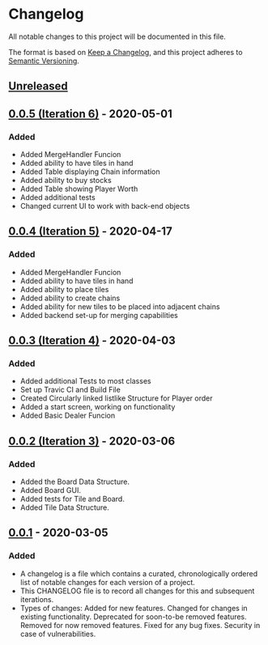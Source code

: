 # Changelog

All notable changes to this project will be documented in this file.

The format is based on [Keep a Changelog](https://keepachangelog.com/en/1.0.0/),
and this project adheres to [Semantic Versioning](https://semver.org/spec/v2.0.0.html).

## [Unreleased]

## [0.0.5 (Iteration 6)] - 2020-05-01

### Added

- Added MergeHandler Funcion
- Added ability to have tiles in hand
- Added Table displaying Chain information
- Added ability to buy stocks
- Added Table showing Player Worth
- Added additional tests
- Changed current UI to work with back-end objects

## [0.0.4 (Iteration 5)] - 2020-04-17

### Added

- Added MergeHandler Funcion
- Added ability to have tiles in hand
- Added ability to place tiles
- Added ability to create chains
- Added ability for new tiles to be placed into adjacent chains
- Added backend set-up for merging capabilities

## [0.0.3 (Iteration 4)] - 2020-04-03

### Added

- Added additional Tests to most classes
- Set up Travic CI and Build File
- Created Circularly linked listlike Structure for Player order
- Added a start screen, working on functionality
- Added Basic Dealer Funcion


## [0.0.2 (Iteration 3)] - 2020-03-06

### Added

- Added the Board Data Structure.
- Added Board GUI.
- Added tests for Tile and Board.
- Added Tile Data Structure.

## [0.0.1] - 2020-03-05

### Added

- A changelog is a file which contains a curated, chronologically ordered list of notable changes for each version of a project.
- This CHANGELOG file is to record all changes for this and subsequent iterations.
- Types of changes: Added for new features.
                    Changed for changes in existing functionality.
                    Deprecated for soon-to-be removed features.
                    Removed for now removed features.
                    Fixed for any bug fixes.
                    Security in case of vulnerabilities.
                
[unreleased]: https://github.com/cs3321isu/2263-S2020-Team-1/compare/v0.0.5(Iteration6)...HEAD
[0.0.5 (Iteration 6)]: https://github.com/cs3321isu/2263-S2020-Team-1/compare/v0.0.4(Iteration5)...v0.0.5(Iteration6)
[0.0.4 (Iteration 5)]: https://github.com/cs3321isu/2263-S2020-Team-1/compare/v0.0.3(Iteration4)...v0.0.4(Iteration5)
[0.0.3 (Iteration 4)]: https://github.com/cs3321isu/2263-S2020-Team-1/compare/v0.0.2(Iteration3)...v0.0.3(Iteration4)
[0.0.2 (Iteration 3)]: https://github.com/cs3321isu/2263-S2020-Team-1/compare/v0.0.1...v0.0.2(Iteration3)
[0.0.1]: https://github.com/cs3321isu/2263-S2020-Team-1/releases/tag/v0.0.1                  
